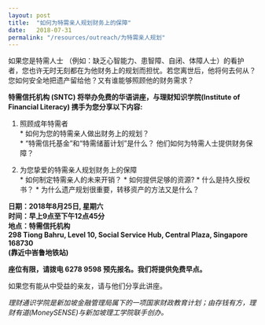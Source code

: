 ```yaml
---
layout: post
title:  "如何为特需亲人规划财务上的保障"
date:   2018-07-31
permalink: "/resources/outreach/为特需亲人规划"
---
```


如果您是特需人士 （例如：缺乏心智能力、患智障、自闭、体障人士）的看护者，您也许无时无刻都在为他财务上的规划而担忧。若您离世后，他将何去何从？您如何安全地把遗产留给他？又有谁能够照顾他的财务需求？  

**特需信托机构 (SNTC) 将举办免费的华语讲座，与理财知识学院(Institute of Financial Literacy) 携手为您分享以下内容:**  

  1. 照顾成年特需者  
    * 如何为您的特需亲人做出财务上的规划？  
    * “特需信托基金”和“特需储蓄计划”是什么？ 他们如何为特需人士提供财务保障？  
  
  2. 为您挚爱的特需亲人规划财务上的保障  
    * 如何制定特需亲人的未来开销？
    * 如何提供足够的资源?
    * 什么是持久授权书？
    * 为什么遗产规划很重要，转移资产的方法又是什么？

**日期：2018年8月25日, 星期六**  
**时间：早上9点至下午12点45分**  
**地点：特需信托机构**  
**298 Tiong Bahru, Level 10, Social Service Hub, Central Plaza,  Singapore 168730**  
**(靠近中峇鲁地铁站)**  

**座位有限，请拨电 6278 9598 预先报名。我们将提供免费早点。**  

如果您有能从中受益的亲友，请与他们分享此讲座。 
 
_理财通识学院是新加坡金融管理局属下的一项国家财政教育计划；由存钱有方，理财有道(MoneySENSE)与新加坡理工学院联手创办。_

